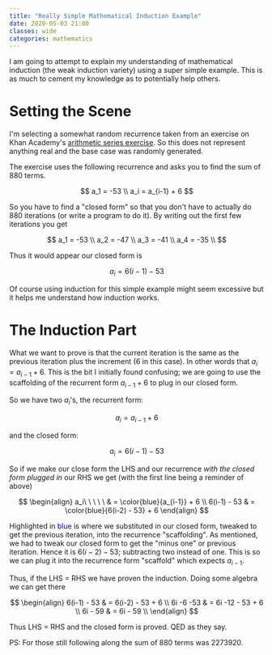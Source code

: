 ```yaml
---
title: "Really Simple Mathematical Induction Example"
date: 2020-05-03 21:00
classes: wide
categories: mathematics
---
```


I am going to attempt to explain my understanding of mathematical induction (the weak induction variety) using a super simple
example. This is as much to cement my knowledge as to potentially help others. 

# Setting the Scene

I'm selecting a somewhat random recurrence taken from an exercise on Khan Academy's [arithmetic series
exercise](https://www.khanacademy.org/math/old-integral-calculus/series-ic/series-tut-ic/e/arithmetic_series?modal=1).
So this does not represent anything real and the base case was randomly generated.

The exercise uses the following recurrence and asks you to find the sum of 880 terms. 

$$
a_1 = -53 \\
a_i = a_{i-1} + 6
$$

So you have to find a "closed form" so that you don't have to actually do 880 iterations (or write a program to do it).
By writing out the first few iterations you get

$$
a_1 = -53 \\
a_2 = -47 \\
a_3 = -41 \\
a_4 = -35 \\
$$

Thus it would appear our closed form is

$$
a_i = 6(i - 1) - 53
$$

Of course using induction for this simple example might seem excessive but it helps me understand how induction works.

# The Induction Part

What we want to prove is that the current iteration is the same as the previous iteration plus the increment (6 in this
case). In other words that $a_i = a_{i-1} + 6$. This is the bit I initially found confusing; we are going to use the
scaffolding of the recurrent form $a_{i-1} + 6$ to plug in our closed form.

So we have two $a_i$'s, the recurrent form:

$$
a_i = a_{i-1} + 6
$$

and the closed form:

$$
a_i = 6(i-1) - 53
$$

So if we make our close form the LHS and our recurrence _with the closed form plugged in_ our RHS we get (with the first
line being a reminder of above)

$$
\begin{align}
a_i\ \ \ \ \ & = \color{blue}{a_{i-1}} + 6 \\
6(i-1) - 53 & = \color{blue}{6(i-2) - 53} + 6
\end{align}
$$

Highlighted in <span style="color:blue">blue</span> is where we substituted in our closed form, tweaked to get the
previous iteration, into the recurrence "scaffolding". As mentioned, we had to tweak our closed form to get the "minus
one" or previous iteration.  Hence it is $6(i-2) - 53$; subtracting two instead of one. This is so we can plug it into
the recurrence form "scaffold" which expects $a_{i-1}$.

Thus, if the LHS = RHS we have proven the induction. Doing some algebra we can get there

$$
\begin{align}
6(i-1) - 53 & = 6(i-2) - 53 + 6 \\
6i -6 -53 & = 6i -12 - 53 + 6 \\
6i - 59 & = 6i - 59 \\
\end{align}
$$

Thus LHS = RHS and the closed form is proved. QED as they say.

PS: For those still following along the sum of 880 terms was 2273920.
